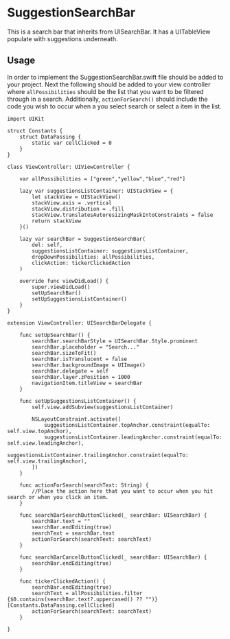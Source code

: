 # SuggestionSearchBar
This is a search bar that inherits from UISearchBar. It has a UITableView populate with suggestions underneath.


## Usage
In order to implement the SuggestionSearchBar.swift file should be added to your project. Next the following should be added to your view controller where ```allPossibilities``` should be the list that you want to be filtered through in a search. Additionally, ```actionForSearch()``` should include the code you wish to occur when a you select search or select a item in the list.
```
import UIKit

struct Constants {  
    struct DataPassing {
        static var cellClicked = 0
    }
}

class ViewController: UIViewController {

    var allPossibilities = ["green","yellow","blue","red"]
    
    lazy var suggestionsListContainer: UIStackView = {
        let stackView = UIStackView()
        stackView.axis = .vertical
        stackView.distribution = .fill
        stackView.translatesAutoresizingMaskIntoConstraints = false
        return stackView
    }()
    
    lazy var searchBar = SuggestionSearchBar(
        del: self,
        suggestionsListContainer: suggestionsListContainer,
        dropDownPossibilities: allPossibilities,
        clickAction: tickerClickedAction
    )
    
    override func viewDidLoad() {
        super.viewDidLoad()
        setUpSearchBar()
        setUpSuggestionsListContainer()
    }
}

extension ViewController: UISearchBarDelegate {
    
    func setUpSearchBar() {
        searchBar.searchBarStyle = UISearchBar.Style.prominent
        searchBar.placeholder = "Search..."
        searchBar.sizeToFit()
        searchBar.isTranslucent = false
        searchBar.backgroundImage = UIImage()
        searchBar.delegate = self
        searchBar.layer.zPosition = 1000
        navigationItem.titleView = searchBar
    }
    
    func setUpSuggestionsListContainer() {
        self.view.addSubview(suggestionsListContainer)
        
        NSLayoutConstraint.activate([
            suggestionsListContainer.topAnchor.constraint(equalTo: self.view.topAnchor),
            suggestionsListContainer.leadingAnchor.constraint(equalTo: self.view.leadingAnchor),
            suggestionsListContainer.trailingAnchor.constraint(equalTo: self.view.trailingAnchor),
        ])
    }
    
    func actionForSearch(searchText: String) {
        //Place the action here that you want to occur when you hit search or when you click an item.
    }
    
    func searchBarSearchButtonClicked(_ searchBar: UISearchBar) {
        searchBar.text = ""
        searchBar.endEditing(true)
        searchText = searchBar.text
        actionForSearch(searchText: searchText)
    }
    
    func searchBarCancelButtonClicked(_ searchBar: UISearchBar) {
        searchBar.endEditing(true)
    }
    
    func tickerClickedAction() {
        searchBar.endEditing(true)
        searchText = allPossibilities.filter {$0.contains(searchBar.text?.uppercased() ?? "")}[Constants.DataPassing.cellClicked]
        actionForSearch(searchText: searchText)
    }
    
}

```
